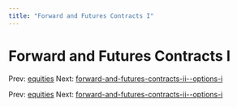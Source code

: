 ```yaml
---
title: "Forward and Futures Contracts I"
---
```


# Forward and Futures Contracts I

Prev: [equities](equities.md)
Next: [forward-and-futures-contracts-ii--options-i](forward-and-futures-contracts-ii--options-i.md)

Prev: [equities](equities.md)
Next: [forward-and-futures-contracts-ii--options-i](forward-and-futures-contracts-ii--options-i.md)
